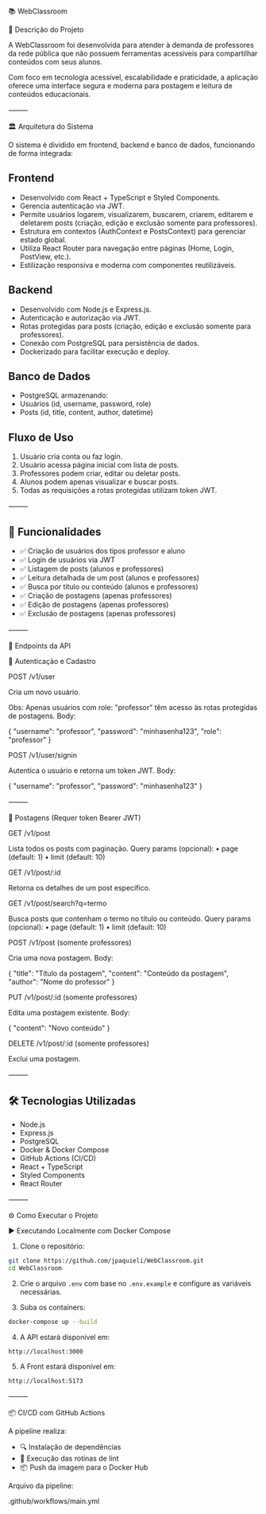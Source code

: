 📚 WebClassroom

📝 Descrição do Projeto

A WebClassroom foi desenvolvida para atender à demanda de professores da rede pública que não possuem ferramentas acessíveis para compartilhar conteúdos com seus alunos.

Com foco em tecnologia acessível, escalabilidade e praticidade, a aplicação oferece uma interface segura e moderna para postagem e leitura de conteúdos educacionais.

⸻

🏛️ Arquitetura do Sistema

O sistema é dividido em frontend, backend e banco de dados, funcionando de forma integrada:

## Frontend
- Desenvolvido com React + TypeScript e Styled Components.
- Gerencia autenticação via JWT.
- Permite usuários logarem, visualizarem, buscarem, criarem, editarem e deletarem posts (criação, edição e exclusão somente para professores).
- Estrutura em contextos (AuthContext e PostsContext) para gerenciar estado global.
- Utiliza React Router para navegação entre páginas (Home, Login, PostView, etc.).
- Estilização responsiva e moderna com componentes reutilizáveis.

## Backend
- Desenvolvido com Node.js e Express.js.
- Autenticação e autorização via JWT.
- Rotas protegidas para posts (criação, edição e exclusão somente para professores).
- Conexão com PostgreSQL para persistência de dados.
- Dockerizado para facilitar execução e deploy.

## Banco de Dados
- PostgreSQL armazenando:
- Usuários (id, username, password, role)
- Posts (id, title, content, author, datetime)

## Fluxo de Uso
1. Usuário cria conta ou faz login.
2. Usuário acessa página inicial com lista de posts.
3. Professores podem criar, editar ou deletar posts.
4. Alunos podem apenas visualizar e buscar posts.
5. Todas as requisições a rotas protegidas utilizam token JWT.

⸻

## 🚀 Funcionalidades
- ✅ Criação de usuários dos tipos professor e aluno
- ✅ Login de usuários via JWT
- ✅ Listagem de posts (alunos e professores)
- ✅ Leitura detalhada de um post (alunos e professores)
- ✅ Busca por título ou conteúdo (alunos e professores)
- ✅ Criação de postagens (apenas professores)
- ✅ Edição de postagens (apenas professores)
- ✅ Exclusão de postagens (apenas professores)

⸻

📡 Endpoints da API

👤 Autenticação e Cadastro

POST /v1/user

Cria um novo usuário.

Obs: Apenas usuários com role: "professor" têm acesso às rotas protegidas de postagens.
Body:

{
  "username": "professor",
  "password": "minhasenha123",
  "role": "professor"
}

POST /v1/user/signin

Autentica o usuário e retorna um token JWT.
Body:

{
  "username": "professor",
  "password": "minhasenha123"
}


⸻

📄 Postagens (Requer token Bearer JWT)

GET /v1/post

Lista todos os posts com paginação.
Query params (opcional):
	•	page (default: 1)
	•	limit (default: 10)

GET /v1/post/:id

Retorna os detalhes de um post específico.

GET /v1/post/search?q=termo

Busca posts que contenham o termo no título ou conteúdo.
Query params (opcional):
	•	page (default: 1)
	•	limit (default: 10)

POST /v1/post (somente professores)

Cria uma nova postagem.
Body:

{
  "title": "Título da postagem",
  "content": "Conteúdo da postagem",
  "author": "Nome do professor"
}

PUT /v1/post/:id (somente professores)

Edita uma postagem existente.
Body:

{
  "content": "Novo conteúdo"
}

DELETE /v1/post/:id (somente professores)

Exclui uma postagem.

⸻

## 🛠️ Tecnologias Utilizadas
- Node.js
- Express.js
- PostgreSQL
- Docker & Docker Compose
- GitHub Actions (CI/CD)
- React + TypeScript
- Styled Components
- React Router

⸻

⚙️ Como Executar o Projeto

▶️ Executando Localmente com Docker Compose

1. Clone o repositório:
```bash
git clone https://github.com/jpaquieli/WebClassroom.git
cd WebClassroom
```

2. Crie o arquivo `.env` com base no `.env.example` e configure as variáveis necessárias.

3. Suba os containers:
```bash
docker-compose up --build
```

4. A API estará disponível em:
```
http://localhost:3000
```

5. A Front estará disponível em:
```
http://localhost:5173
```

⸻

📦 CI/CD com GitHub Actions

A pipeline realiza:
- 🔍 Instalação de dependências  
- 🧹 Execução das rotinas de lint   
- 📦 Push da imagem para o Docker Hub  

Arquivo da pipeline:

.github/workflows/main.yml
